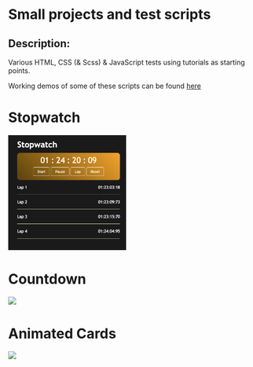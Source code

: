 # Small projects and test scripts

## Description:

Various HTML, CSS (& Scss) & JavaScript tests using tutorials as starting points.

Working demos of some of these scripts can be found <a href="https://sandbox.cbolson.com" target="_blank">here</a>

# Stopwatch
<img src="/assets/images/stopwatch.png" width="240">

# Countdown
<img src="/assets/images/countdown.png" width="240">

# Animated Cards
<img src="/assets/images/cards.png" width="240">
